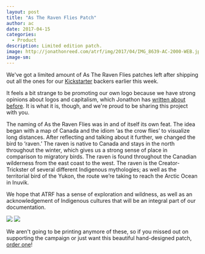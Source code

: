 ```yaml
---
layout: post
title: "As The Raven Flies Patch"
author: ac
date: 2017-04-15
categories:
  - Product
description: Limited edition patch.
image: http://jonathonreed.com/atrf/img/2017/04/IMG_8639-AC-2000-WEB.jpg
image-sm:
---
```


We've got a limited amount of As The Raven Flies patches left after shipping out all the ones for our <a href="https://www.kickstarter.com/projects/asadch/as-the-raven-flies-cross-canada-cycle-tour/">Kickstarter</a> backers earlier this week. 

It feels a bit strange to be promoting our own logo because we have strong opinions about logos and capitalism, which Jonathon has <a href="http://jonathonreed.tumblr.com/post/153994305112/why-i-cover-corporate-logos">written about before</a>. It is what it is, though, and we're proud to be sharing this project with you.

The naming of As the Raven Flies was in and of itself its own feat. The idea began with a map of Canada and the idiom ‘as the crow flies’ to visualize long distances. After reflecting and talking about it further, we changed the bird to ‘raven.’ The raven is native to Canada and stays in the north throughout the winter, which gives us a strong sense of place in comparison to migratory birds. The raven is found throughout the Canadian wilderness from the east coast to the west. The raven is the Creator-Trickster of several different Indigenous mythologies; as well as the territorial bird of the Yukon, the route we’re taking to reach the Arctic Ocean in Inuvik.

We hope that ATRF has a sense of exploration and wildness, as well as an acknowledgement of Indigenous cultures that will be an integral part of our documentation.

<img src="http://jonathonreed.com/atrf/img/2017/04/IMG_8639-AC-2000-WEB.jpg">
<img src="http://jonathonreed.com/atrf/img/2017/04/IMG_8637-AC-2000-WEB.jpg">

We aren't going to be printing anymore of these, so if you missed out on supporting the campaign or just want this beautiful hand-designed patch, <a href="https://gum.co/LOsKN">order one</a>! 